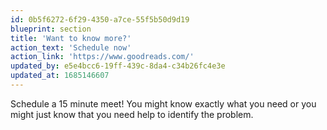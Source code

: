 ```yaml
---
id: 0b5f6272-6f29-4350-a7ce-55f5b50d9d19
blueprint: section
title: 'Want to know more?'
action_text: 'Schedule now'
action_link: 'https://www.goodreads.com/'
updated_by: e5e4bcc6-19ff-439c-8da4-c34b26fc4e3e
updated_at: 1685146607
---
```

Schedule a 15 minute meet! You might know exactly what you need or you might just know that you need help to identify the problem.